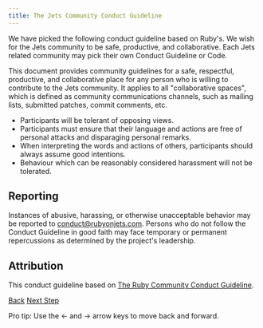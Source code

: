 ```yaml
---
title: The Jets Community Conduct Guideline
---
```


We have picked the following conduct guideline based on Ruby's.  We wish for the Jets community to be safe, productive, and collaborative. Each Jets related community may pick their own Conduct Guideline or Code.

This document provides community guidelines for a safe, respectful, productive, and collaborative place for any person who is willing to contribute to the Jets community. It applies to all "collaborative spaces", which is defined as community communications channels, such as mailing lists, submitted patches, commit comments, etc.

* Participants will be tolerant of opposing views.
* Participants must ensure that their language and actions are free of personal attacks and disparaging personal remarks.
* When interpreting the words and actions of others, participants should always assume good intentions.
* Behaviour which can be reasonably considered harassment will not be tolerated.

## Reporting

Instances of abusive, harassing, or otherwise unacceptable behavior may be reported to [conduct@rubyonjets.com](mailto:conduct@rubyonjets.com). Persons who do not follow the Conduct Guideline in good faith may face temporary or permanent repercussions as determined by the project's leadership.

## Attribution

This conduct guideline based on [The Ruby Community Conduct Guideline](https://www.ruby-lang.org/en/conduct/).

<a id="prev" class="btn btn-basic" href="{% link _docs/support.md %}">Back</a>
<a id="next" class="btn btn-primary" href="{% link _docs/next-steps.md %}">Next Step</a>
<p class="keyboard-tip">Pro tip: Use the <- and -> arrow keys to move back and forward.</p>

